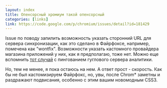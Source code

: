 ```yaml
---
layout: index
title: Опенсорсный хромиум такой опенсорсный
categories: [links]
link: https://code.google.com/p/chromium/issues/detail?id=181429
---
```


Issue по поводу запилить возможность указать сторонний URL для сервера
синхронизации, как это сделано в Файрфоксе, например, помечена как "wontfix".
Возможности указать кастомного провайдера магазина приложений у них, как я
предполагаю, тоже нет. Можно еще вспомнить [тот случай][] с пингованием
гуглового сервера аналитики.

Но, тем не менее, я пока остаюсь на нем. А ответ прост - скорость. Как бы не был
кастомизируем Файрфокс, но, увы, после Chrom\* заметны и раздражают подвисания,
особенно с этим вашим новомодным CSS3.



[тот случай]: http://habrahabr.ru/post/101396/
